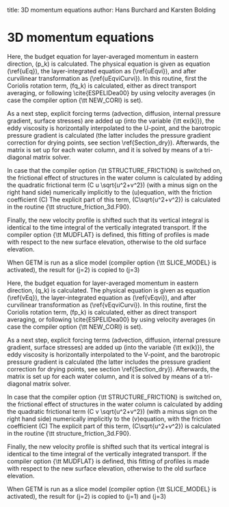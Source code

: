 title: 3D momentum equations
author: Hans Burchard and Karsten Bolding
# 3D momentum equations


 Here, the budget equation for layer-averaged momentum in eastern direction,
 \(p_k\)
 is calculated. The physical equation is given as equation (\ref{uEq}),
 the layer-integrated equation as (\ref{uEqvi}), and after curvilinear
 transformation as (\ref{uEqviCurvi}).
 In this routine, first the Coriolis rotation term, \(fq_k\) is calculated,
 either as direct transport averaging, or following \cite{ESPELIDea00}
 by using velocity averages (in case the compiler option {\tt NEW\_CORI}
 is set).

 As a next step, explicit forcing terms (advection, diffusion,
 internal pressure gradient, surface stresses) are added up (into the variable
 {\tt ex(k)}), the eddy viscosity is horizontally interpolated to the U-point,
 and the barotropic pressure gradient is calculated (the latter
 includes the pressure gradient correction for drying points, see
 section \ref{Section_dry}).
 Afterwards, the matrix is set up for each water column, and it is solved
 by means of a tri-diagonal matrix solver.

 In case that the compiler option {\tt STRUCTURE\_FRICTION} is switched on,
 the frictional effect of structures in the water column is calculated
 by adding the quadratic frictional term \(C u \sqrt{u^2+v^2}\) (with a minus sign on
 the right hand side) numerically implicitly to the \(u\)equation,
 with the friction coefficient \(C\) The explicit part of this term, \(C\sqrt{u^2+v^2}\)
 is calculated in the routine {\tt structure\_friction\_3d.F90}.

 Finally, the new velocity profile is shifted such that its vertical
 integral is identical to the time integral of the vertically integrated
 transport.
 If the compiler option {\tt MUDFLAT} is defined, this fitting of profiles
 is made with
 respect to the new surface elevation, otherwise to the
 old surface elevation.

 When GETM is run as a slice model (compiler option {\tt SLICE\_MODEL}
 is activated), the result for \(j=2\) is copied to \(j=3\)


 Here, the budget equation for layer-averaged momentum in eastern direction,
 \(q_k\)
 is calculated. The physical equation is given as equation (\ref{vEq}),
 the layer-integrated equation as (\ref{vEqvi}), and after curvilinear
 transformation as (\ref{vEqviCurvi}).
 In this routine, first the Coriolis rotation term, \(fp_k\) is calculated,
 either as direct transport averaging, or following \cite{ESPELIDea00}
 by using velocity averages (in case the compiler option {\tt NEW\_CORI}
 is set).

 As a next step, explicit forcing terms (advection, diffusion,
 internal pressure gradient, surface stresses) are added up (into the variable
 {\tt ex(k)}), the eddy viscosity is horizontally interpolated to the V-point,
 and the barotropic pressure gradient is calculated (the latter
 includes the pressure gradient correction for drying points, see
 section \ref{Section_dry}).
 Afterwards, the matrix is set up for each water column, and it is solved
 by means of a tri-diagonal matrix solver.

 In case that the compiler option {\tt STRUCTURE\_FRICTION} is switched on,
 the frictional effect of structures in the water column is calculated
 by adding the quadratic frictional term \(C v \sqrt{u^2+v^2}\) (with a minus
 sign on
 the right hand side) numerically implicitly to the \(v\)equation,
 with the friction coefficient \(C\) The explicit part of this term,
 \(C\sqrt{u^2+v^2}\)
 is calculated in the routine {\tt structure\_friction\_3d.F90}.

 Finally, the new velocity profile is shifted such that its vertical
 integral is identical to the time integral of the vertically integrated
 transport.
 If the compiler option {\tt MUDFLAT} is defined, this fitting of profiles
 is made with
 respect to the new surface elevation, otherwise to the
 old surface elevation.

 When GETM is run as a slice model (compiler option {\tt SLICE\_MODEL}
 is activated), the result for \(j=2\) is copied to \(j=1\) and \(j=3\)
